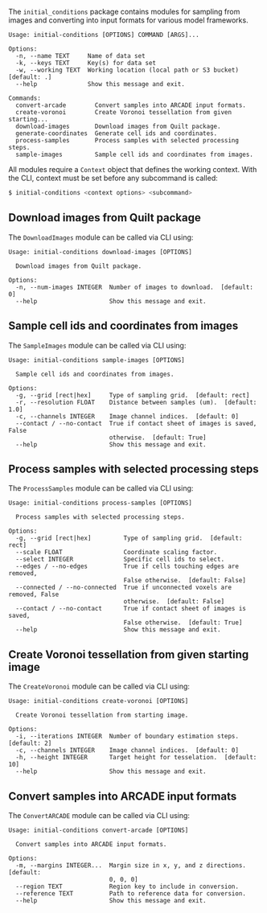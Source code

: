 The `initial_conditions` package contains modules for sampling from images and converting into input formats for various model frameworks.

```
Usage: initial-conditions [OPTIONS] COMMAND [ARGS]...

Options:
  -n, --name TEXT     Name of data set
  -k, --keys TEXT     Key(s) for data set
  -w, --working TEXT  Working location (local path or S3 bucket)  [default: .]
  --help              Show this message and exit.

Commands:
  convert-arcade        Convert samples into ARCADE input formats.
  create-voronoi        Create Voronoi tessellation from given starting...
  download-images       Download images from Quilt package.
  generate-coordinates  Generate cell ids and coordinates.
  process-samples       Process samples with selected processing steps.
  sample-images         Sample cell ids and coordinates from images.
```

All modules require a `Context` object that defines the working context.
With the CLI, context must be set before any subcommand is called:

```bash
$ initial-conditions <context options> <subcommand>
```

## Download images from Quilt package

The `DownloadImages` module can be called via CLI using:

```
Usage: initial-conditions download-images [OPTIONS]

  Download images from Quilt package.

Options:
  -n, --num-images INTEGER  Number of images to download.  [default: 0]
  --help                    Show this message and exit.
```

## Sample cell ids and coordinates from images

The `SampleImages` module can be called via CLI using:

```
Usage: initial-conditions sample-images [OPTIONS]

  Sample cell ids and coordinates from images.

Options:
  -g, --grid [rect|hex]     Type of sampling grid.  [default: rect]
  -r, --resolution FLOAT    Distance between samples (um).  [default: 1.0]
  -c, --channels INTEGER    Image channel indices.  [default: 0]
  --contact / --no-contact  True if contact sheet of images is saved, False
                            otherwise.  [default: True]
  --help                    Show this message and exit.
```

## Process samples with selected processing steps

The `ProcessSamples` module can be called via CLI using:

```
Usage: initial-conditions process-samples [OPTIONS]

  Process samples with selected processing steps.

Options:
  -g, --grid [rect|hex]         Type of sampling grid.  [default: rect]
  --scale FLOAT                 Coordinate scaling factor.
  --select INTEGER              Specific cell ids to select.
  --edges / --no-edges          True if cells touching edges are removed,
                                False otherwise.  [default: False]
  --connected / --no-connected  True if unconnected voxels are removed, False
                                otherwise.  [default: False]
  --contact / --no-contact      True if contact sheet of images is saved,
                                False otherwise.  [default: True]
  --help                        Show this message and exit.
```

## Create Voronoi tessellation from given starting image

The `CreateVoronoi` module can be called via CLI using:

```
Usage: initial-conditions create-voronoi [OPTIONS]

  Create Voronoi tessellation from starting image.

Options:
  -i, --iterations INTEGER  Number of boundary estimation steps.  [default: 2]
  -c, --channels INTEGER    Image channel indices.  [default: 0]
  -h, --height INTEGER      Target height for tesselation.  [default: 10]
  --help                    Show this message and exit.
```

## Convert samples into ARCADE input formats

The `ConvertARCADE` module can be called via CLI using:

```
Usage: initial-conditions convert-arcade [OPTIONS]

  Convert samples into ARCADE input formats.

Options:
  -m, --margins INTEGER...  Margin size in x, y, and z directions.  [default:
                            0, 0, 0]
  --region TEXT             Region key to include in conversion.
  --reference TEXT          Path to reference data for conversion.
  --help                    Show this message and exit.
```
